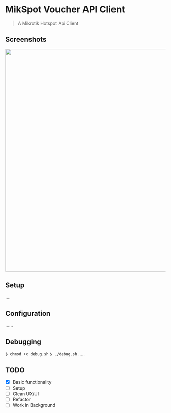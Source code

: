 # MikSpot Voucher API Client
>A Mikrotik Hotspot Api Client

## Screenshots
<img src="https://raw.githubusercontent.com/azim254/mikhmonv3/master/images/WZ5az.jpg" width="700"/>


## Setup
....

## Configuration
......

## Debugging

`$ chmod +x debug.sh`
`$ ./debug.sh`
.....

## TODO
- [x] Basic functionality 
- [ ] Setup
- [ ] Clean UX/UI
- [ ] Refactor
- [ ] Work in Background
